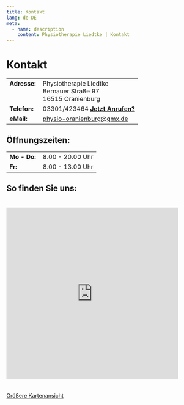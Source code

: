```yaml
---
title: Kontakt
lang: de-DE
meta:
  - name: description
    content: Physiotherapie Liedtke | Kontakt
---
```


# Kontakt

<table cellspacing="1" cellpadding="1" border="0">
    <tbody>
        <tr>
            <td style="padding-right: 10px;vertical-align: top;"><strong>Adresse:</strong></td>
            <td>Physiotherapie Liedtke<br>Bernauer Straße 97<br>16515 Oranienburg</td>
        </tr>
        <tr>
            <td><strong>Telefon:</strong></td>
            <td>03301/423464 <a href="tel:03301423464"><strong>Jetzt Anrufen?</strong></a></td>
        </tr>
        <tr>
            <td><strong>eMail:</strong></td>
            <td><a href="mailto:info@physio-oranienburg.de">physio-oranienburg@gmx.de</a></td>
        </tr>
            </tbody>
</table>

## Öffnungszeiten:

<table cellspacing="1" cellpadding="1" border="0">
	<tbody>
        <tr>
            <td style="padding-right: 10px;"><strong>Mo - Do:</strong></td>
            <td>8.00 - 20.00 Uhr</td>
        </tr>
        <tr>
            <td><strong>Fr:</strong></td>
            <td>8.00 - 13.00 Uhr</td>
        </tr>
    </tbody>
</table>

## So finden Sie uns:

<iframe 
  src="https://www.google.com/maps/embed?pb=!1m14!1m8!1m3!1d9657.717297260573!2d13.256242!3d52.76053!3m2!1i1024!2i768!4f13.1!3m3!1m2!1s0x0%3A0xb39bfe3af5e0f98d!2sPhysiotherapie+Ute+Liedtke!5e0!3m2!1sde!2sus!4v1540547537901" 
  height="450" 
  frameborder="0" 
  style="max-width:450px;width:100%;border:0;margin:20px 0;" allowfullscreen=""></iframe>


<a target="_blank" href="http://maps.google.de/maps?f=q&amp;source=embed&amp;hl=de&amp;geocode=&amp;q=physio+bernauerstra%C3%9Fe+97&amp;aq=&amp;sll=52.762593,13.257322&amp;sspn=0.008946,0.01929&amp;gl=de&amp;ie=UTF8&amp;hq=physio+bernauerstra%C3%9Fe+97&amp;hnear=&amp;ll=52.762294,13.256721&amp;spn=0.010388,0.021415&amp;z=15&amp;iwloc=A">Größere Kartenansicht</a>